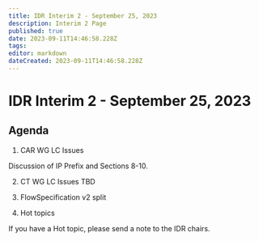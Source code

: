 ```yaml
---
title: IDR Interim 2 - September 25, 2023 
description: Interim 2 Page
published: true
date: 2023-09-11T14:46:58.228Z
tags: 
editor: markdown
dateCreated: 2023-09-11T14:46:58.228Z
---
```


# IDR Interim 2 - September 25, 2023

## Agenda
1. CAR WG LC Issues 

Discussion of IP Prefix and Sections 8-10. 

2. CT WG LC Issues
TBD 

3. FlowSpecification v2 split 

4. Hot topics 

If you have a Hot topic, please send a note to the IDR chairs. 
